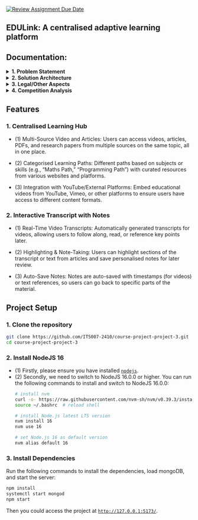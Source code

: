 [![Review Assignment Due Date](https://classroom.github.com/assets/deadline-readme-button-22041afd0340ce965d47ae6ef1cefeee28c7c493a6346c4f15d667ab976d596c.svg)](https://classroom.github.com/a/eD9oPTLm)

## **EDULink: A centralised adaptive learning platform**

## Documentation:

<details><summary><b>1. Problem Statement</b></summary>

- **Novelty of the Problem**

The modern learner faces challenges in accessing and organizing educational content scattered across various platforms, including YouTube, academic repositories, and online learning portals. There is no unified hub where students, professionals, and lifelong learners can seamlessly access diverse learning resources and tools for interactive learning and note-taking.

- **Challenges**
  
  •	Aggregating content from multiple sources in real-time, maintaining relevance and quality.
  •	Providing interactive tools such as note-taking, transcripts, and categorization to enhance the learning experience.
  •	Ensuring user privacy and compliance with intellectual property rights while integrating third-party resources.
  
- **Relevance in 2/5/10 Years**

The need for centralized learning hubs will grow with the increasing proliferation of online educational content. EDULink addresses a timeless problem by streamlining learning and making it accessible, adaptable, and personalized—qualities that will remain relevant for decades.

- **Complexity of the Solution**

The solution requires a robust backend for content aggregation, dynamic front-end tools for user interaction, and machine learning models for adaptive learning recommendations. It also involves ensuring scalability and handling large volumes of data from diverse sources.

</details>

<details><summary><b>2. Solution Architecture</b></summary>

- **Overview**

The solution architecture for EDULink includes:

•	Content Aggregation Layer: Fetches and organizes data from multiple sources (YouTube, ArXiv, GitHub, etc.).
•	User Interface: Provides a seamless interface with interactive features like note-taking, real-time transcripts, and categorized learning paths.
•	Recommendation Engine: Uses AI to filter and sort content based on user preferences and learning goals.

- **Wireframes/Mockups**
  
  •	Home Page: Displays categorized learning paths and recent content.
  •	Video Player Page: Includes real-time transcript generation and note-taking tools.
  •	History Page: Displays watched content and saved notes.
  •	Search Page: Allows keyword-based content discovery across all integrated platforms.
  
- **Information Architecture**
  
  1. Modules:
     -	Content Aggregator: Handles APIs for content retrieval and metadata parsing.
     
     -	Recommendation Engine: Machine learning models for adaptive learning paths.
     
     -	User Management: Authentication, profile settings, and user history.
  3. Data Flow:
     •	User queries → Content Aggregation → Recommendation → Display results with interactive tools.

</details>
<details><summary><b>3. Legal/Other Aspects</b></summary>

- **Open Source Usage**
  
  -	The platform leverages open-source libraries for APIs, transcripts, and UI components.
  -	Third-party integrations (e.g., YouTube, ArXiv) comply with their respective terms of service.
  
- **Open-Sourcing the Project**
  
  -	EDULink can be open-sourced to encourage contributions from the developer community.
  -	Licensing under a permissive license like MIT ensures proper usage and credit.
  
- **Protecting Against Copying**
  
  -	Proprietary features like the AI-based recommendation engine and interactive tools can be protected by patents or copyrights.
  -	The branding, user interface, and content organization can be trademarked to maintain uniqueness.

</details>
<details><summary><b>4. Competition Analysis</b></summary>

- **Competitors**
  
  1. Khan Academy
     -	Strengths: Comprehensive courses, interactive exercises.
     -	Weaknesses: Limited third-party content aggregation, lack of real-time transcripts.
  2. Coursera/edX
     -	Strengths: University-level courses with certifications.
     -	Weaknesses: Paid courses, limited note-taking tools.
  3. YouTube
     -	Strengths: Free and vast repository of videos.
     -	Weaknesses: Lack of categorization for educational purposes, no transcripts or note integration.
  4. ArXiv
     -	Strengths: Rich collection of research papers.
     -	Weaknesses: No interactive tools, limited user interface.
     
- **How EDULink Stands Out**
  
  -	Centralized Platform: Aggregates videos, articles, and research papers from multiple sources.
  -	Interactive Tools: Real-time transcripts, highlighting, and note-taking features.
  -	Adaptive Learning: AI-driven personalized recommendations based on user goals.
  -	Scalability: Designed to handle diverse educational content, ensuring future relevance.

Our target users are **students, professionals, and lifelong learners** who want to access educational content from **multiple sources in one place**. EDULink aims to provide a centralised learning hub with categorised learning paths, interactive transcripts, and note-taking features to enhance the learning experience.
</details>

## Features
### **1. Centralised Learning Hub**

- (1) Multi-Source Video and Articles: Users can access videos, articles, PDFs, and research papers from multiple sources on the same topic, all in one place.

- (2) Categorised Learning Paths: Different paths based on subjects or skills (e.g., “Maths Path,” “Programming Path”) with curated resources from various websites and platforms.

- (3) Integration with YouTube/External Platforms: Embed educational videos from YouTube, Vimeo, or other platforms to ensure users have access to different content formats.

### **2. Interactive Transcript with Notes**

- (1) Real-Time Video Transcripts: Automatically generated transcripts for videos, allowing users to follow along, read, or reference key points later.

- (2) Highlighting & Note-Taking: Users can highlight sections of the transcript or text from articles and save personalised notes for later review.

- (3) Auto-Save Notes: Notes are auto-saved with timestamps (for videos) or text references, so users can go back to specific parts of the material.

## **Project Setup**
### **1. Clone the repository**
```bash
git clone https://github.com/IT5007-2410/course-project-project-3.git
cd course-project-project-3
```

### **2. Install NodeJS 16**
- (1) Firstly, please ensure you have installed <code><a href="https://nodejs.org/en/download/">nodejs</a></code>.
- (2) Secondly, we need to switch to NodeJS 16.0.0 or higher. You can run the following commands to install and switch to NodeJS 16.0.0:
    ```bash
    # install nvm
    curl -o- https://raw.githubusercontent.com/nvm-sh/nvm/v0.39.3/install.sh | bash
    source ~/.bashrc  # reload shell

    # install Node.js latest LTS version
    nvm install 16 
    nvm use 16

    # set Node.js 16 as default version
    nvm alias default 16
    ```

### **3. Install Dependencies**
Run the following commands to install the dependencies, load mongoDB, and start the server:
```bash
npm install
systemctl start mongod
npm start
```
Then you could access the project at <code><a href="http://127.0.0.1:5173/">http://127.0.0.1:5173/</a></code>.
